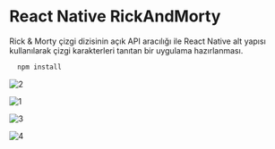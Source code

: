 
# React Native RickAndMorty

Rick & Morty çizgi dizisinin açık API aracılığı ile React
Native alt yapısı kullanılarak çizgi karakterleri tanıtan bir uygulama hazırlanması.




```bash 
  npm install
```

![2](https://github.com/Umut-jpg/RickAndMorty/assets/77737561/dc8f4c4c-4bb6-4361-8311-5fd2ad84567d)



![1](https://github.com/Umut-jpg/RickAndMorty/assets/77737561/299be2e3-7fcd-4586-a519-938dc7d26fda)


![3](https://github.com/Umut-jpg/RickAndMorty/assets/77737561/2db1d2c4-2a72-441e-a473-8786ff7e207d)



![4](https://github.com/Umut-jpg/RickAndMorty/assets/77737561/81298132-c0b5-43cd-8515-7be9512ef5dd)
